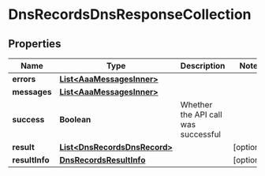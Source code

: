 

# DnsRecordsDnsResponseCollection


## Properties

| Name | Type | Description | Notes |
|------------ | ------------- | ------------- | -------------|
|**errors** | [**List&lt;AaaMessagesInner&gt;**](AaaMessagesInner.md) |  |  |
|**messages** | [**List&lt;AaaMessagesInner&gt;**](AaaMessagesInner.md) |  |  |
|**success** | **Boolean** | Whether the API call was successful |  |
|**result** | [**List&lt;DnsRecordsDnsRecord&gt;**](DnsRecordsDnsRecord.md) |  |  [optional] |
|**resultInfo** | [**DnsRecordsResultInfo**](DnsRecordsResultInfo.md) |  |  [optional] |



